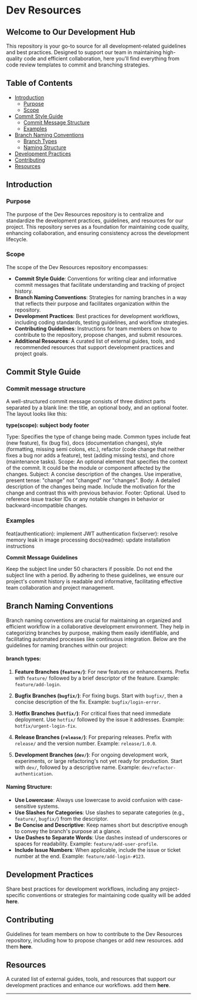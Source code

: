 
# Dev Resources

## Welcome to Our Development Hub

This repository is your go-to source for all development-related guidelines and best practices. Designed to support our team in maintaining high-quality code and efficient collaboration, here you'll find everything from code review templates to commit and branching strategies.

## Table of Contents

- [Introduction](#introduction)
  - [Purpose](#purpose)
  - [Scope](#scope)
- [Commit Style Guide](#commit-style-guide)
  - [Commit Message Structure](#commit-message-structure)
  - [Examples](#examples)
- [Branch Naming Conventions](#branch-naming-conventions)
  - [Branch Types](#branch-types)
  - [Naming Structure](#naming-structure)
- [Development Practices](#development-practices)
- [Contributing](#contributing)
- [Resources](#resources)

## Introduction

### Purpose

The purpose of the Dev Resources repository is to centralize and standardize the development practices, guidelines, and resources for our project. This repository serves as a foundation for maintaining code quality, enhancing collaboration, and ensuring consistency across the development lifecycle.

### Scope

The scope of the Dev Resources repository encompasses:

-   **Commit Style Guide**: Conventions for writing clear and informative commit messages that facilitate understanding and tracking of project history.
-   **Branch Naming Conventions**: Strategies for naming branches in a way that reflects their purpose and facilitates organization within the repository.
-   **Development Practices**: Best practices for development workflows, including coding standards, testing guidelines, and workflow strategies.
-   **Contributing Guidelines**: Instructions for team members on how to contribute to the repository, propose changes, and submit resources.
-   **Additional Resources**: A curated list of external guides, tools, and recommended resources that support development practices and project goals.

## Commit Style Guide

### Commit message structure

A well-structured commit message consists of three distinct parts separated by a blank line: the title, an optional body, and an optional footer. The layout looks like this:

**type(scope): subject**
**body**
**footer**

Type: Specifies the type of change being made. Common types include feat (new feature), fix (bug fix), docs (documentation changes), style (formatting, missing semi colons, etc.), refactor (code change that neither fixes a bug nor adds a feature), test (adding missing tests), and chore (maintenance tasks).
Scope: An optional element that specifies the context of the commit. It could be the module or component affected by the changes.
Subject: A concise description of the changes. Use imperative, present tense: "change" not "changed" nor "changes".
Body: A detailed description of the changes being made. Include the motivation for the change and contrast this with previous behavior.
Footer: Optional. Used to reference issue tracker IDs or any notable changes in behavior or backward-incompatible changes.

### Examples

feat(authentication): implement JWT authentication
fix(server): resolve memory leak in image processing
docs(readme): update installation instructions

**Commit Message Guidelines**

Keep the subject line under 50 characters if possible.
Do not end the subject line with a period.
By adhering to these guidelines, we ensure our project's commit history is readable and informative, facilitating effective team collaboration and project management.

## Branch Naming Conventions

Branch naming conventions are crucial for maintaining an organized and efficient workflow in a collaborative development environment. They help in categorizing branches by purpose, making them easily identifiable, and facilitating automated processes like continuous integration. Below are the guidelines for naming branches within our project:

#### branch types:

1.  **Feature Branches (`feature/`)**: For new features or enhancements. Prefix with `feature/` followed by a brief descriptor of the feature. Example: `feature/add-login`.
    
2.  **Bugfix Branches (`bugfix/`)**: For fixing bugs. Start with `bugfix/`, then a concise description of the fix. Example: `bugfix/login-error`.
    
3.  **Hotfix Branches (`hotfix/`)**: For critical fixes that need immediate deployment. Use `hotfix/` followed by the issue it addresses. Example: `hotfix/urgent-login-fix`.
    
4.  **Release Branches (`release/`)**: For preparing releases. Prefix with `release/` and the version number. Example: `release/1.0.0`.
    
5.  **Development Branches (`dev/`)**: For ongoing development work, experiments, or large refactoring's not yet ready for production. Start with `dev/`, followed by a descriptive name. Example: `dev/refactor-authentication`.
    

#### Naming Structure:

-   **Use Lowercase**: Always use lowercase to avoid confusion with case-sensitive systems.
-   **Use Slashes for Categories**: Use slashes to separate categories (e.g., `feature/`, `bugfix/`) from the descriptor.
-   **Be Concise and Descriptive**: Keep names short but descriptive enough to convey the branch's purpose at a glance.
-   **Use Dashes to Separate Words**: Use dashes instead of underscores or spaces for readability. Example: `feature/add-user-profile`.
-   **Include Issue Numbers**: When applicable, include the issue or ticket number at the end. Example: `feature/add-login-#123`.

## Development Practices

Share best practices for development workflows, including any project-specific conventions or strategies for maintaining code quality will be added **here**.

## Contributing

Guidelines for team members on how to contribute to the Dev Resources repository, including how to propose changes or add new resources. add them **here**.

## Resources

A curated list of external guides, tools, and resources that support our development practices and enhance our workflows. add them **here**.

---
